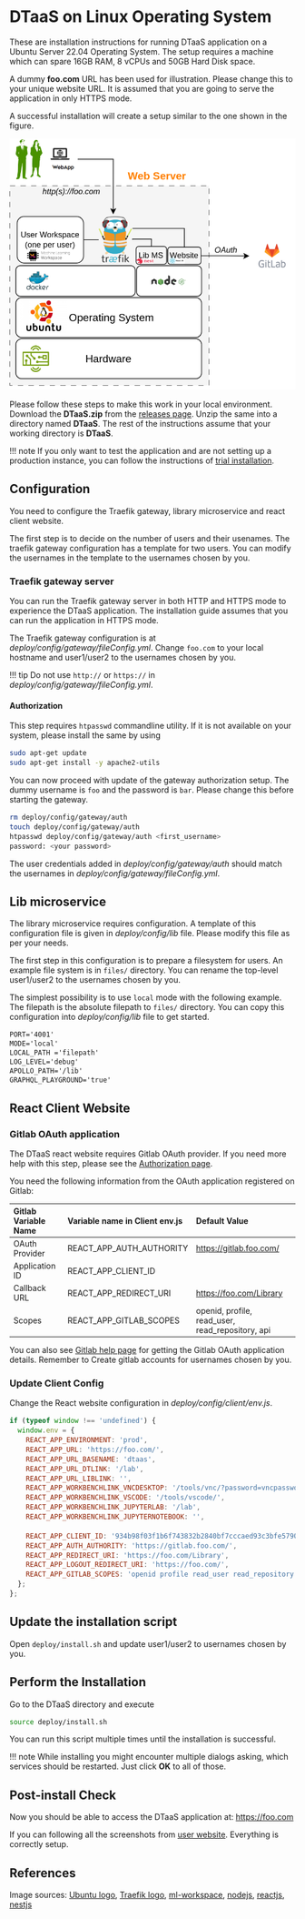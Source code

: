 # DTaaS on Linux Operating System

These are installation instructions for running DTaaS application
on a Ubuntu Server 22.04 Operating System.
The setup requires a machine which can
spare 16GB RAM, 8 vCPUs and 50GB Hard Disk space.

A dummy **foo.com** URL has been used for illustration.
Please change this to your unique website URL.
It is assumed that you are going to serve the application in only HTTPS mode.

A successful installation will create a setup
similar to the one shown in the figure.

![Single host install](./single-host.png)

Please follow these steps to make this work in your local environment.
Download the **DTaaS.zip** from the
[releases page](https://github.com/INTO-CPS-Association/DTaaS/releases).
Unzip the same into a directory named **DTaaS**.
The rest of the instructions assume that your working directory is **DTaaS**.

<!-- markdownlint-disable MD046 -->
<!-- prettier-ignore -->
!!! note
    If you only want to test the application
    and are not setting up a production instance,
    you can follow the instructions of [trial installation](trial.md).

<!-- markdownlint-enable MD046 -->

## Configuration

You need to configure the Traefik gateway,
library microservice and react client website.

The first step is to decide on the number of users and their usenames.
The traefik gateway configuration has a template for two users.
You can modify the usernames in the template to the usernames chosen by you.

### Traefik gateway server

You can run the Traefik gateway server in both
HTTP and HTTPS mode to experience the DTaaS application.
The installation guide assumes that you can run the application in HTTPS mode.

The Traefik gateway configuration is
at _deploy/config/gateway/fileConfig.yml_.
Change `foo.com` to your local hostname and user1/user2 to
the usernames chosen by you.

<!-- markdownlint-disable MD046 -->
<!-- prettier-ignore -->
!!! tip
    Do not use `http://` or `https://`
    in _deploy/config/gateway/fileConfig.yml_.

<!-- markdownlint-enable MD046 -->

#### Authorization

This step requires `htpasswd` commandline utility. If
it is not available on your system, please install the same by using

```bash
sudo apt-get update
sudo apt-get install -y apache2-utils
```

You can now proceed with update of the gateway authorization setup.
The dummy username is `foo` and the password is `bar`.
Please change this before starting the gateway.

```bash
rm deploy/config/gateway/auth
touch deploy/config/gateway/auth
htpasswd deploy/config/gateway/auth <first_username>
password: <your password>
```

The user credentials added in _deploy/config/gateway/auth_ should
match the usernames in _deploy/config/gateway/fileConfig.yml_.

## Lib microservice

The library microservice requires configuration.
A template of this configuration file is given in _deploy/config/lib_ file.
Please modify this file as per your needs.

The first step in this configuration is to prepare a filesystem for users.
An example file system is in `files/` directory.
You can rename the top-level user1/user2 to the usernames chosen by you.

The simplest possibility is to use `local` mode with the following example.
The filepath is the absolute filepath to `files/` directory.
You can copy this configuration into _deploy/config/lib_ file to get started.

```env
PORT='4001'
MODE='local'
LOCAL_PATH ='filepath'
LOG_LEVEL='debug'
APOLLO_PATH='/lib'
GRAPHQL_PLAYGROUND='true'
```

## React Client Website

### Gitlab OAuth application

The DTaaS react website requires Gitlab OAuth provider.
If you need more help with this step, please see
the [Authorization page](client/auth.md).

You need the following information from the OAuth application registered on Gitlab:

| Gitlab Variable Name | Variable name in Client env.js | Default Value                                    |
| :------------------- | :----------------------------- | :----------------------------------------------- |
| OAuth Provider       | REACT_APP_AUTH_AUTHORITY       | <https://gitlab.foo.com/>                        |
| Application ID       | REACT_APP_CLIENT_ID            |
| Callback URL         | REACT_APP_REDIRECT_URI         | <https://foo.com/Library>                        |
| Scopes               | REACT_APP_GITLAB_SCOPES        | openid, profile, read_user, read_repository, api |

You can also see
[Gitlab help page](https://docs.gitlab.com/ee/integration/oauth_provider.html)
for getting the Gitlab OAuth application details.
Remember to Create gitlab accounts for usernames chosen by you.

### Update Client Config

Change the React website configuration in _deploy/config/client/env.js_.

```js
if (typeof window !== 'undefined') {
  window.env = {
    REACT_APP_ENVIRONMENT: 'prod',
    REACT_APP_URL: 'https://foo.com/',
    REACT_APP_URL_BASENAME: 'dtaas',
    REACT_APP_URL_DTLINK: '/lab',
    REACT_APP_URL_LIBLINK: '',
    REACT_APP_WORKBENCHLINK_VNCDESKTOP: '/tools/vnc/?password=vncpassword',
    REACT_APP_WORKBENCHLINK_VSCODE: '/tools/vscode/',
    REACT_APP_WORKBENCHLINK_JUPYTERLAB: '/lab',
    REACT_APP_WORKBENCHLINK_JUPYTERNOTEBOOK: '',

    REACT_APP_CLIENT_ID: '934b98f03f1b6f743832b2840bf7cccaed93c3bfe579093dd0942a433691ccc0',
    REACT_APP_AUTH_AUTHORITY: 'https://gitlab.foo.com/',
    REACT_APP_REDIRECT_URI: 'https://foo.com/Library',
    REACT_APP_LOGOUT_REDIRECT_URI: 'https://foo.com/',
    REACT_APP_GITLAB_SCOPES: 'openid profile read_user read_repository api',
  };
};
```

## Update the installation script

Open `deploy/install.sh` and update user1/user2 to usernames chosen by you.

## Perform the Installation

Go to the DTaaS directory and execute

```sh
source deploy/install.sh
```

You can run this script multiple times until the installation is successful.

<!-- prettier-ignore -->
!!! note
    While installing you might encounter multiple dialogs asking,
    which services should be restarted.
    Just click **OK** to all of those.

## Post-install Check

Now you should be able to access the DTaaS application at: <https://foo.com>

If you can following all the screenshots from [user website](../user/website/index.md).
Everything is correctly setup.

## References

Image sources: [Ubuntu logo](https://logodix.com/linux-ubuntu),
[Traefik logo](https://www.laub-home.de/wiki/Traefik_SSL_Reverse_Proxy_f%C3%BCr_Docker_Container),
[ml-workspace](https://github.com/ml-tooling/ml-workspace),
[nodejs](https://www.metachris.com/2017/01/how-to-install-nodejs-7-on-ubuntu-and-centos/),
[reactjs](https://krify.co/about-reactjs/),
[nestjs](https://camunda.com/blog/2019/10/nestjs-tx-email/)
